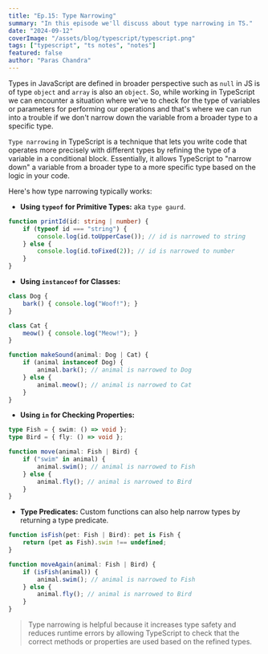 ```yaml
---
title: "Ep.15: Type Narrowing"
summary: "In this episode we'll discuss about type narrowing in TS."
date: "2024-09-12"
coverImage: "/assets/blog/typescript/typescript.png"
tags: ["typescript", "ts notes", "notes"]
featured: false
author: "Paras Chandra"
---
```


Types in JavaScript are defined in broader perspective such as `null` in JS is of type `object` and `array` is also an `object`. So, while working in TypeScript we can encounter a situation where we've to check for the type of variables or parameters for performing our operations and that's where we can run into a trouble if we don't narrow down the variable from a broader type to a specific type.

`Type narrowing` in TypeScript is a technique that lets you write code that operates more precisely with different types by refining the type of a variable in a conditional block. Essentially, it allows TypeScript to "narrow down" a variable from a broader type to a more specific type based on the logic in your code.

Here's how type narrowing typically works:

- **Using `typeof` for Primitive Types:** aka `type gaurd`.
```ts
function printId(id: string | number) {
    if (typeof id === "string") {
        console.log(id.toUpperCase()); // id is narrowed to string
    } else {
        console.log(id.toFixed(2)); // id is narrowed to number
    }
}
```

- **Using `instanceof` for Classes:**
```ts
class Dog {
    bark() { console.log("Woof!"); }
}

class Cat {
    meow() { console.log("Meow!"); }
}

function makeSound(animal: Dog | Cat) {
    if (animal instanceof Dog) {
        animal.bark(); // animal is narrowed to Dog
    } else {
        animal.meow(); // animal is narrowed to Cat
    }
}
```

- **Using `in` for Checking Properties:**
```ts
type Fish = { swim: () => void };
type Bird = { fly: () => void };

function move(animal: Fish | Bird) {
    if ("swim" in animal) {
        animal.swim(); // animal is narrowed to Fish
    } else {
        animal.fly(); // animal is narrowed to Bird
    }
}
```

- **Type Predicates:** Custom functions can also help narrow types by returning a type predicate.
```ts
function isFish(pet: Fish | Bird): pet is Fish {
    return (pet as Fish).swim !== undefined;
}

function moveAgain(animal: Fish | Bird) {
    if (isFish(animal)) {
        animal.swim(); // animal is narrowed to Fish
    } else {
        animal.fly(); // animal is narrowed to Bird
    }
}
```
>Type narrowing is helpful because it increases type safety and reduces runtime errors by allowing TypeScript to check that the correct methods or properties are used based on the refined types.